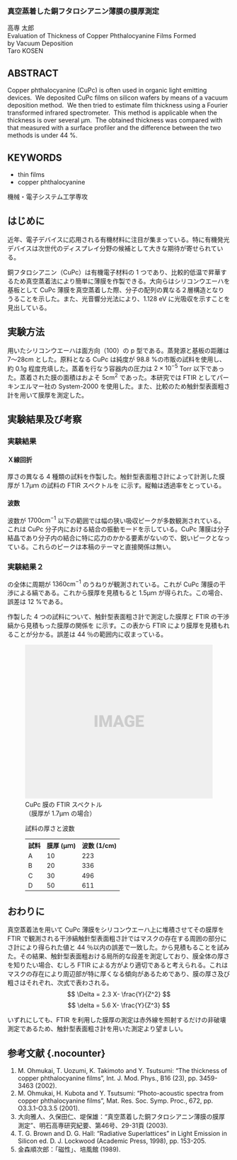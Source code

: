 <section class="col1">
<section class="title">
  <!-- ✅改行が必要なときはきりの良いところで改行する -->
  <h1 class="title_ja">真空蒸着した銅フタロシアニン薄膜の膜厚測定</h1>
  <!-- ✅名字と名前の間は半角スペースを起き、複数の著者の場合は間に全角のスペースを置く -->
  <div class="author">高専 太郎</div>
  <div class="title_en">Evaluation of Thickness of Copper Phthalocyanine Films Formed<br>by Vacuum Deposition</div>
  <!-- ✅名字はすべて大文字で書く -->
  <div class="author">Taro KOSEN</div>
</section>

<section class="abstract">
  <h2 class="nocounter">ABSTRACT</h2>
  <!-- ✅文と文の間は半角スペースを2つ -->
  <!-- ✅200語以内 -->
  <div class="text">
Copper phthalocyanine (CuPc) is often used in organic light emitting devices.&nbsp;&nbsp;We deposited CuPc films on silicon wafers by means of a vacuum deposition method.&nbsp;&nbsp;We then tried to estimate film thickness using a Fourier transformed infrared spectrometer.&nbsp;&nbsp;This method is applicable when the thickness is over several μm.&nbsp;&nbsp;The obtained thickness was compared with that measured with a surface profiler and the difference between the two methods is under 44 %.
  </div>
</section>

<section class="keywords">
  <h2 class="nocounter">KEYWORDS</h2>
  <!-- ✅5つ以内 -->
  <!-- ✅基本的には小文字 -->
  <ul class="content">
  <li>thin films</li>
  <li>copper phthalocyanine</li>
  </ul>
</section>
</section>

<!-- ✅フットノートに書く著者の所属は所属する専攻名（ * 機械・電子システム工学専攻など）を入れる -->
<span class="footnote affliation">機械・電子システム工学専攻</span>

## はじめに

近年、電子デバイスに応用される有機材料に注目が集まっている。特に有機発光デバイスは次世代のディスプレイ分野の候補として大きな期待が寄せられている。

銅フタロシアニン（CuPc）は有機電子材料の 1 つであり、比較的低温で昇華するため真空蒸着法により簡単に薄膜を作製できる。大向らはシリコンウエーハを基板として CuPc 薄膜を真空蒸着した際、分子の配列の異なる２層構造となりうることを示した<a class="ref" href="#2002ohmukai"></a>。また、光音響分光法により、1.128 eV に光吸収を示すことを見出している<a class="ref" href="#2001ohmukai"></a>。

## 実験方法

用いたシリコンウエーハは面方向（100）の p 型である。蒸発源と基板の距離は 7～28cm とした。原料となる CuPc は純度が 98.8 %の市販の試料を使用し、約 0.1g 程度充填した。蒸着を行なう容器内の圧力は $2 \times 10^{-5}$ Torr 以下であった。蒸着された膜の面積はおよそ $5\mathrm{cm}^{2}$ であった。本研究では FTIR としてパーキンエルマー社の System-2000 を使用した。また、比較のため触針型表面粗さ計を用いて膜厚を測定した。

## 実験結果及び考察

### 実験結果

#### Ｘ線回折

厚さの異なる 4 種類の試料を作製した。触針型表面粗さ計によって計測した膜厚が 1.7μｍ の試料の FTIR スペクトルを<a class="fig" href="#fig_cupc_ftir"></a> に示す。縦軸は透過率をとっている。

#### 波数

波数が $1700\mathrm{cm}^{-1}$ 以下の範囲では幅の狭い吸収ピークが多数観測されている。これは CuPc 分子内における結合の振動モードを示している。CuPc 薄膜は分子結晶であり分子内の結合に特に応力のかかる要素がないので、鋭いピークとなっている。これらのピークは本稿のテーマと直接関係は無い<a class="ref" href="#2002ohmukai"></a><a class="ref" href="#2003ohmukai"></a><a class="ref" href="#1998brown"></a><a class="ref" href="#1989kanamori"></a>。

### 実験結果２

<a class="fig" href="#fig_cupc_ftir"></a> の全体に周期が $1360\mathrm{cm}^{-1}$ のうねりが観測されている。これが CuPc 薄膜の干渉による縞である。これから膜厚を見積もると 1.5μｍ が得られた。この場合、誤差は 12 %である。

作製した 4 つの試料について、触針型表面粗さ計で測定した膜厚と FTIR の干渉縞から見積もった膜厚の関係を<a class="tab" href="#tab_thickness"></a> に示す。この表から FTIR により膜厚を見積もれることが分かる。誤差は 44 ％の範囲内に収まっている。

<figure>
  <img src="assets/images/cupc_ftir.png" alt="">
  <figcaption id="fig_cupc_ftir">CuPc 膜の FTIR スペクトル<br>（膜厚が 1.7μｍ の場合）</figcaption>
</figure>

<figure>
  <div class="caption" id="tab_thickness">試料の厚さと波数</div>
  <table>
    <tr class="header">
      <th class="center">試料</th>
      <th class="center">膜厚 (μｍ)</th>
      <th class="center">波数 (1/cm)</th>
    </tr>
    <tr>
      <td class="center">A</td>
      <td class="center">10</td>
      <td class="center">223</td>
    </tr>
    <tr>
      <td class="center">B</td>
      <td class="center">20</td>
      <td class="center">336</td>
    </tr>
    <tr>
      <td class="center">C</td>
      <td class="center">30</td>
      <td class="center">496</td>
    </tr>
    <tr>
      <td class="center">D</td>
      <td class="center">50</td>
      <td class="center">611</td>
    </tr>
  </table>
</figure>

## おわりに

真空蒸着法を用いて CuPc 薄膜をシリコンウエーハ上に堆積させてその膜厚を FTIR で観測される干渉縞触針型表面粗さ計ではマスクの存在する周囲の部分にさ計により得られた値と 44 ％以内の誤差で一致した。から見積もることを試みた。その結果、触針型表面粗おける局所的な段差を測定しており、膜全体の厚さを知りたい場合、むしろ FTIR による方がより適切であると考えられる。これはマスクの存在により周辺部が特に厚くなる傾向があるためであり、膜の厚さ及び粗さはそれぞれ、次式で表わされる。
$$
\Delta = 2.3 X- \frac{Y}{Z^2}
$$
$$
\delta = 5.6 X- \frac{Y}{Z^3}
$$

いずれにしても、FTIR を利用した膜厚の測定は赤外線を照射するだけの非破壊測定であるため、触針型表面粗さ計を用いた測定より望ましい。


## 参考文献 {.nocounter}

<ol class="reference">
<li id="2002ohmukai">M. Ohmukai, T. Uozumi, K. Takimoto and Y. Tsutsumi: “The thickness of copper phthalocyanine films”, Int. J. Mod. Phys., B16 (23), pp. 3459-3463 (2002).</li>
<li id="2001ohmukai">M. Ohmukai, H. Kubota and Y. Tsutsumi: “Photo-acoustic spectra from copper phthalocyanine films”, Mat. Res. Soc. Symp. Proc., 672, pp. O3.3.1-O3.3.5 (2001).</li>
<li id="2003ohmukai">大向雅人、久保田仁、堤保雄：“真空蒸着した銅フタロシアニン薄膜の膜厚測定”、明石高専研究紀要、第46号、29-31頁 (2003).</li>
<li id="1998brown">T. G. Brown and D. G. Hall: “Radiative Superlattices” in Light Emission in Silicon ed. D. J. Lockwood (Academic Press, 1998), pp. 153-205.</li>
<li id="1989kanamori">金森順次郎：「磁性」、培風館 (1989).</li>
</ol>
</section>

